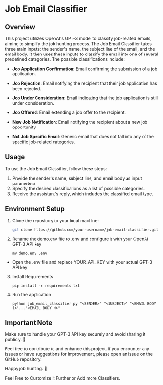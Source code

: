 # Job Email Classifier

## Overview

This project utilizes OpenAI's GPT-3 model to classify job-related emails, aiming to simplify the job hunting process. The Job Email Classifier takes three main inputs: the sender's name, the subject line of the email, and the email body. It then uses these inputs to classify the email into one of several predefined categories. The possible classifications include:

- **Job Application Confirmation**: Email confirming the submission of a job application.
  
- **Job Rejection**: Email notifying the recipient that their job application has been rejected.

- **Job Under Consideration**: Email indicating that the job application is still under consideration.

- **Job Offered**: Email extending a job offer to the recipient.

- **New Job Notification**: Email notifying the recipient about a new job opportunity.

- **Not Job Specific Email**: Generic email that does not fall into any of the specific job-related categories.

## Usage

To use the Job Email Classifier, follow these steps:

1. Provide the sender's name, subject line, and email body as input parameters.
2. Specify the desired classifications as a list of possible categories.
3. Receive the assistant's reply, which includes the classified email type.

## Environment Setup

1. Clone the repository to your local machine:

   ```bash
   git clone https://github.com/your-username/job-email-classifier.git```

2. Rename the demo.env file to .env and configure it with your OpenAI GPT-3 API key

    ```
    mv demo.env .env 
    ```

- Open the .env file and replace YOUR_API_KEY with your actual GPT-3 API key

3. Install Requirements

    ```
    pip install -r requirements.txt
    ```

4. Run the application

    ```
    python job_email_classifier.py "<SENDER>" "<SUBJECT>" "<EMAIL BODY 1>"..."<EMAIL BODY N>"
    ```

## Important Note

Make sure to handle your GPT-3 API key securely and avoid sharing it publicly. 👀

Feel free to contribute to and enhance this project. If you encounter any issues or have suggestions for improvement, please open an issue on the GitHub repository.

Happy job hunting. 🚀

Feel Free to Customize it Further or Add more Classifiers. 